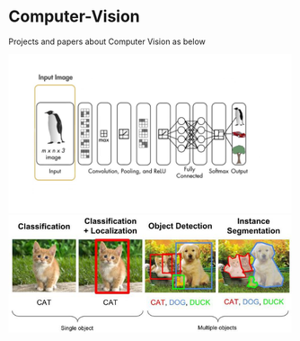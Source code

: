 # Computer-Vision

Projects and papers about Computer Vision as below

![CNN](./img/cnn.jpg)
![CV](./img/CV.jpg)
